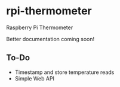 # rpi-thermometer
Raspberry Pi Thermometer

Better documentation coming soon!

## To-Do
* Timestamp and store temperature reads
* Simple Web API

